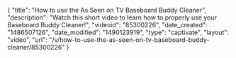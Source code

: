 {
    "title": "How to use the As Seen on TV Baseboard Buddy Cleaner",
    "description": "Watch this short video to learn how to properly use your Baseboard Buddy Cleaner!",
    "videoid": "85300226",
    "date_created": "1486507126",
    "date_modified": "1490123919",
    "type": "captivate",
    "layout": "video",
    "url": "\/v\/how-to-use-the-as-seen-on-tv-baseboard-buddy-cleaner\/85300226"
}
